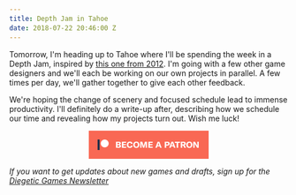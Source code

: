 ```yaml
---
title: Depth Jam in Tahoe
date: 2018-07-22 20:46:00 Z
---
```


Tomorrow, I'm heading up to Tahoe where I'll be spending the week in a Depth Jam, inspired by [this one from 2012](http://chrishecker.com/The_Depth_Jam). I'm going with a few other game designers and we'll each be working on our own projects in parallel. A few times per day, we'll gather together to give each other feedback.

We're hoping the change of scenery and focused schedule lead to immense productivity. I'll definitely do a write-up after, describing how we schedule our time and revealing how my projects turn out. Wish me luck!

<div class="">
    <a href="https://www.patreon.com/bePatron?u=554536"><img src="/img/become_a_patron_button.png" alt="become a backer on Patreon" style="display:block; margin:auto"></a>
</div>

*If you want to get updates about new games and drafts, sign up for the [Diegetic Games Newsletter](http://diegeticgames.us9.list-manage1.com/subscribe?u=e4f0b45dd4eb576171853a903&id=cacabf37ec)*
